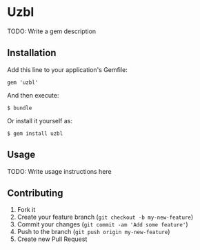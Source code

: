 # Uzbl

TODO: Write a gem description

## Installation

Add this line to your application's Gemfile:

    gem 'uzbl'

And then execute:

    $ bundle

Or install it yourself as:

    $ gem install uzbl

## Usage

TODO: Write usage instructions here

## Contributing

1. Fork it
2. Create your feature branch (`git checkout -b my-new-feature`)
3. Commit your changes (`git commit -am 'Add some feature'`)
4. Push to the branch (`git push origin my-new-feature`)
5. Create new Pull Request
